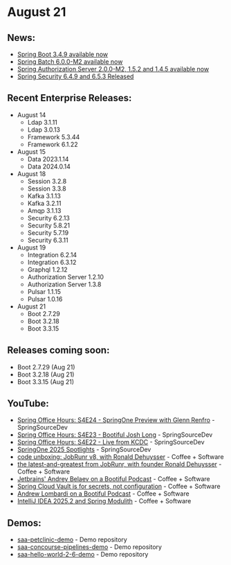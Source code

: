 # August 21

## News:

- [Spring Boot 3.4.9 available now](https://spring.io/blog/2025/08/21/spring-boot-3-4-9-available-now)
- [Spring Batch 6.0.0-M2 available now](https://spring.io/blog/2025/08/20/spring-batch-6)
- [Spring Authorization Server 2.0.0-M2, 1.5.2 and 1.4.5 available now](https://spring.io/blog/2025/08/19/spring-authorization-server-2-0-0-M2-1-5-2-and-1-4-5-available-now)
- [Spring Security 6.4.9 and 6.5.3 Released](https://spring.io/blog/2025/08/18/spring-security-6-4-9-and-6-5-3-released)

## Recent Enterprise Releases:

- August 14
  - Ldap 3.1.11
  - Ldap 3.0.13
  - Framework 5.3.44
  - Framework 6.1.22
- August 15
  - Data 2023.1.14
  - Data 2024.0.14
- August 18
  - Session 3.2.8
  - Session 3.3.8
  - Kafka 3.1.13
  - Kafka 3.2.11
  - Amqp 3.1.13
  - Security 6.2.13
  - Security 5.8.21
  - Security 5.7.19
  - Security 6.3.11
- August 19
  - Integration 6.2.14
  - Integration 6.3.12
  - Graphql 1.2.12
  - Authorization Server 1.2.10
  - Authorization Server 1.3.8
  - Pulsar 1.1.15
  - Pulsar 1.0.16
- August 21
  - Boot 2.7.29
  - Boot 3.2.18
  - Boot 3.3.15

## Releases coming soon:

- Boot 2.7.29 (Aug 21)
- Boot 3.2.18 (Aug 21)
- Boot 3.3.15 (Aug 21)

## YouTube:

- [Spring Office Hours: S4E24 - SpringOne Preview with Glenn Renfro](https://www.youtube.com/watch?v=nJV7j2A8Yy8) - SpringSourceDev
- [Spring Office Hours: S4E23 - Bootiful Josh Long](https://www.youtube.com/watch?v=rSJelzKkQLM) - SpringSourceDev
- [Spring Office Hours: S4E22 - Live from KCDC](https://www.youtube.com/watch?v=ozPNymtx1_A) - SpringSourceDev
- [SpringOne 2025 Spotlights](https://www.youtube.com/watch?v=_gAe8vzS64w) - SpringSourceDev
- [code unboxing: JobRunr v8, with Ronald Dehuysser](https://www.youtube.com/watch?v=IdSf6dCkF20) - Coffee + Software
- [the latest-and-greatest from JobRunr, with founder Ronald Dehuysser](https://www.youtube.com/watch?v=qd9GzmDDsYo) - Coffee + Software
- [Jetbrains' Andrey Belaev on a Bootiful Podcast](https://www.youtube.com/watch?v=ES-uxV1zNok) - Coffee + Software
- [Spring Cloud Vault is for secrets, not configuration](https://www.youtube.com/watch?v=3bpO_iqRX_k) - Coffee + Software
- [Andrew Lombardi on a Bootiful Podcast](https://www.youtube.com/watch?v=xDdKVYRv12w) - Coffee + Software
- [IntelliJ IDEA 2025.2 and Spring Modulith](https://www.youtube.com/watch?v=fGExm_Rlees) - Coffee + Software

## Demos:

- [saa-petclinic-demo](https://github.com/dashaun-tanzu/saa-petclinic-demo) - Demo repository
- [saa-concourse-pipelines-demo](https://github.com/dashaun-tanzu/saa-concourse-pipelines-demo) - Demo repository
- [saa-hello-world-2-6-demo](https://github.com/dashaun-tanzu/saa-hello-world-2-6-demo) - Demo repository

